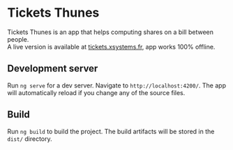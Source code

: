 # Tickets Thunes

Tickets Thunes is an app that helps computing shares on a bill between people.  
A live version is available at [tickets.xsystems.fr](https://tickets.xsystems.fr), app works 100% offline.


## Development server

Run `ng serve` for a dev server. Navigate to `http://localhost:4200/`. The app will automatically reload if you change any of the source files.

## Build

Run `ng build` to build the project. The build artifacts will be stored in the `dist/` directory.
